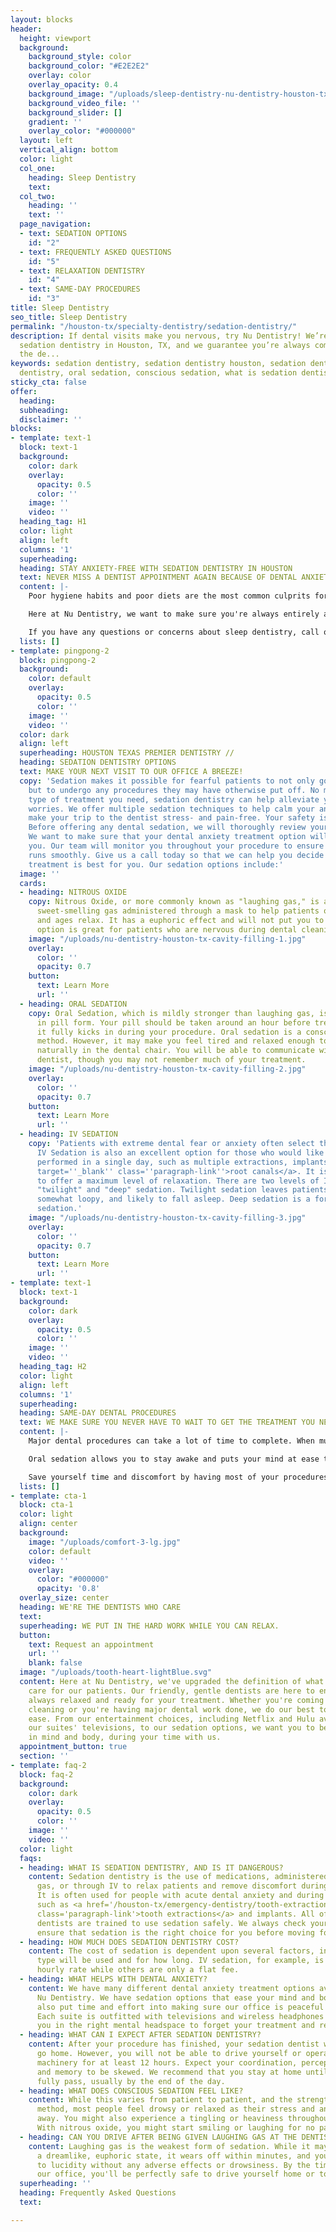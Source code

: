```yaml
---
layout: blocks
header:
  height: viewport
  background:
    background_style: color
    background_color: "#E2E2E2"
    overlay: color
    overlay_opacity: 0.4
    background_image: "/uploads/sleep-dentistry-nu-dentistry-houston-tx-hero.jpg"
    background_video_file: ''
    background_slider: []
    gradient: ''
    overlay_color: "#000000"
  layout: left
  vertical_align: bottom
  color: light
  col_one:
    heading: Sleep Dentistry
    text: 
  col_two:
    heading: ''
    text: ''
  page_navigation:
  - text: SEDATION OPTIONS
    id: "2"
  - text: FREQUENTLY ASKED QUESTIONS
    id: "5"
  - text: RELAXATION DENTISTRY
    id: "4"
  - text: SAME-DAY PROCEDURES
    id: "3"
title: Sleep Dentistry
seo_title: Sleep Dentistry
permalink: "/houston-tx/specialty-dentistry/sedation-dentistry/"
description: If dental visits make you nervous, try Nu Dentistry! We’re experts in
  sedation dentistry in Houston, TX, and we guarantee you’re always comfortable in
  the de...
keywords: sedation dentistry, sedation dentistry houston, sedation dentist, iv sedation
  dentistry, oral sedation, conscious sedation, what is sedation dentistry, sedat...
sticky_cta: false
offer:
  heading: 
  subheading: 
  disclaimer: ''
blocks:
- template: text-1
  block: text-1
  background:
    color: dark
    overlay:
      opacity: 0.5
      color: ''
    image: ''
    video: ''
  heading_tag: H1
  color: light
  align: left
  columns: '1'
  superheading: 
  heading: STAY ANXIETY-FREE WITH SEDATION DENTISTRY IN HOUSTON
  text: NEVER MISS A DENTIST APPOINTMENT AGAIN BECAUSE OF DENTAL ANXIETY!
  content: |-
    Poor hygiene habits and poor diets are the most common culprits for cavities and decay. However, there is a secret villain causing toothaches and oral problems around the world: dental phobia. Fear of the dentist has led too many patients to avoid their <a href='/houston-tx/general-dentistry/dental-cleaning/' target='_blank' class='paragraph-link'>dental cleanings and exams</a> — a big and costly mistake. Avoiding the dentist can lead to dental problems that otherwise would have been easily treatable. However, our dentists are here to help you conquer your fear and make visits to our office simple and painless.

    Here at Nu Dentistry, we want to make sure you're always entirely at ease when receiving the care you need. For those who want more than general anesthesia to feel reassured about their treatment, we offer a wide selection of both conscious and unconscious sedation options available upon request. We always want our patients to have the best dental experience possible. Let our dental team ease your fears in our calm and safe dental office. Going to the dental office without fear will completely change your life and get your dental health back on track.

    If you have any questions or concerns about sleep dentistry, call our office at <a href='tel:+8329164144' title='Click to Call Us'>(832) 916-4144</a>, and we'll be happy to answer.
  lists: []
- template: pingpong-2
  block: pingpong-2
  background:
    color: default
    overlay:
      opacity: 0.5
      color: ''
    image: ''
    video: ''
  color: dark
  align: left
  superheading: HOUSTON TEXAS PREMIER DENTISTRY //
  heading: SEDATION DENTISTRY OPTIONS
  text: MAKE YOUR NEXT VISIT TO OUR OFFICE A BREEZE!
  copy: 'Sedation makes it possible for fearful patients to not only go to the dentist
    but to undergo any procedures they may have otherwise put off. No matter what
    type of treatment you need, sedation dentistry can help alleviate your excessive
    worries. We offer multiple sedation techniques to help calm your anxieties and
    make your trip to the dentist stress- and pain-free. Your safety is our #1 priority.
    Before offering any dental sedation, we will thoroughly review your medical history.
    We want to make sure that your dental anxiety treatment option will be safe for
    you. Our team will monitor you throughout your procedure to ensure that everything
    runs smoothly. Give us a call today so that we can help you decide which sedation
    treatment is best for you. Our sedation options include:'
  image: ''
  cards:
  - heading: NITROUS OXIDE
    copy: Nitrous Oxide, or more commonly known as "laughing gas," is a colorless,
      sweet-smelling gas administered through a mask to help patients of all needs
      and ages relax. It has a euphoric effect and will not put you to sleep. This
      option is great for patients who are nervous during dental cleaning appointments.
    image: "/uploads/nu-dentistry-houston-tx-cavity-filling-1.jpg"
    overlay:
      color: ''
      opacity: 0.7
    button:
      text: Learn More
      url: ''
  - heading: ORAL SEDATION
    copy: Oral Sedation, which is mildly stronger than laughing gas, is administered
      in pill form. Your pill should be taken around an hour before treatment so that
      it fully kicks in during your procedure. Oral sedation is a conscious sedation
      method. However, it may make you feel tired and relaxed enough to fall asleep
      naturally in the dental chair. You will be able to communicate with your sedation
      dentist, though you may not remember much of your treatment.
    image: "/uploads/nu-dentistry-houston-tx-cavity-filling-2.jpg"
    overlay:
      color: ''
      opacity: 0.7
    button:
      text: Learn More
      url: ''
  - heading: IV SEDATION
    copy: 'Patients with extreme dental fear or anxiety often select this option.
      IV Sedation is also an excellent option for those who would like multiple procedures
      performed in a single day, such as multiple extractions, implants, or <a href=''/houston-tx/emergency-dentistry/root-canal/''
      target=''_blank'' class=''paragraph-link''>root canals</a>. It is given intravenously
      to offer a maximum level of relaxation. There are two levels of IV sedation:
      "twilight" and "deep" sedation. Twilight sedation leaves patients awake, though
      somewhat loopy, and likely to fall asleep. Deep sedation is a form of unconscious
      sedation.'
    image: "/uploads/nu-dentistry-houston-tx-cavity-filling-3.jpg"
    overlay:
      color: ''
      opacity: 0.7
    button:
      text: Learn More
      url: ''
- template: text-1
  block: text-1
  background:
    color: dark
    overlay:
      opacity: 0.5
      color: ''
    image: ''
    video: ''
  heading_tag: H2
  color: light
  align: left
  columns: '1'
  superheading: 
  heading: SAME-DAY DENTAL PROCEDURES
  text: WE MAKE SURE YOU NEVER HAVE TO WAIT TO GET THE TREATMENT YOU NEED.
  content: |-
    Major dental procedures can take a lot of time to complete. When multiple treatments are needed, it can take way too much time to get them done separately. However, sedation dentistry allows you to comfortably get a brand new smile in a single visit with same-day dental procedures.

    Oral sedation allows you to stay awake and puts your mind at ease throughout your procedures. For patients who prefer it, we can use IV sedation to keep you asleep throughout your procedures. Your time with us will be over before you know it! Our sedation dentists can help you decide which method is right for your needs.

    Save yourself time and discomfort by having most of your procedures finished in a single appointment! With sedation dentistry, we can make your time in our office as efficient as possible without putting a strain on your daily life. If you're ready to schedule your treatments, call our office at **(832) 916-4144** today!
  lists: []
- template: cta-1
  block: cta-1
  color: light
  align: center
  background:
    image: "/uploads/comfort-3-lg.jpg"
    color: default
    video: ''
    overlay:
      color: "#000000"
      opacity: '0.8'
  overlay_size: center
  heading: WE'RE THE DENTISTS WHO CARE
  text: 
  superheading: WE PUT IN THE HARD WORK WHILE YOU CAN RELAX.
  button:
    text: Request an appointment
    url: ''
    blank: false
  image: "/uploads/tooth-heart-lightBlue.svg"
  content: Here at Nu Dentistry, we've upgraded the definition of what it means to
    care for our patients. Our friendly, gentle dentists are here to ensure you are
    always relaxed and ready for your treatment. Whether you're coming in for a routine
    cleaning or you're having major dental work done, we do our best to put you at
    ease. From our entertainment choices, including Netflix and Hulu available on
    our suites' televisions, to our sedation options, we want you to be fully satisfied
    in mind and body, during your time with us.
  appointment_button: true
  section: ''
- template: faq-2
  block: faq-2
  background:
    color: dark
    overlay:
      opacity: 0.5
      color: ''
    image: ''
    video: ''
  color: light
  faqs:
  - heading: WHAT IS SEDATION DENTISTRY, AND IS IT DANGEROUS?
    content: Sedation dentistry is the use of medications, administered orally, by
      gas, or through IV to relax patients and remove discomfort during treatment.
      It is often used for people with acute dental anxiety and during intensive procedures,
      such as <a href='/houston-tx/emergency-dentistry/tooth-extraction/' target='_blank'
      class='paragraph-link'>tooth extractions</a> and implants. All of our sedation
      dentists are trained to use sedation safely. We always check your history to
      ensure that sedation is the right choice for you before moving forward.
  - heading: HOW MUCH DOES SEDATION DENTISTRY COST?
    content: The cost of sedation is dependent upon several factors, including which
      type will be used and for how long. IV sedation, for example, is priced at an
      hourly rate while others are only a flat fee.
  - heading: WHAT HELPS WITH DENTAL ANXIETY?
    content: We have many different dental anxiety treatment options available at
      Nu Dentistry. We have sedation options that ease your mind and body. We have
      also put time and effort into making sure our office is peaceful and relaxing.
      Each suite is outfitted with televisions and wireless headphones to help put
      you in the right mental headspace to forget your treatment and relax.
  - heading: WHAT CAN I EXPECT AFTER SEDATION DENTISTRY?
    content: After your procedure has finished, your sedation dentist will let you
      go home. However, you will not be able to drive yourself or operate any other
      machinery for at least 12 hours. Expect your coordination, perception, judgment,
      and memory to be skewed. We recommend that you stay at home until the effects
      fully pass, usually by the end of the day.
  - heading: WHAT DOES CONSCIOUS SEDATION FEEL LIKE?
    content: While this varies from patient to patient, and the strength of the sedation
      method, most people feel drowsy or relaxed as their stress and anxiety melt
      away. You might also experience a tingling or heaviness throughout your body.
      With nitrous oxide, you might start smiling or laughing for no particular reason.
  - heading: CAN YOU DRIVE AFTER BEING GIVEN LAUGHING GAS AT THE DENTIST?
    content: Laughing gas is the weakest form of sedation. While it may put you in
      a dreamlike, euphoric state, it wears off within minutes, and you return quickly
      to lucidity without any adverse effects or drowsiness. By the time you leave
      our office, you'll be perfectly safe to drive yourself home or to work.
  superheading: ''
  heading: Frequently Asked Questions
  text: 

---
```

